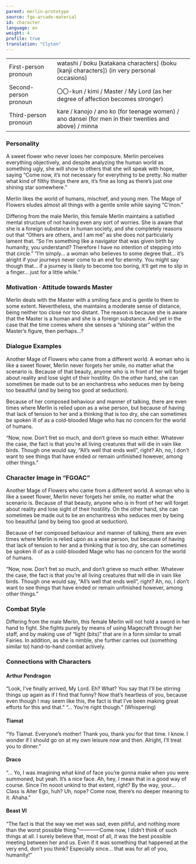 ```yaml
---
parent: merlin-prototype
source: fgo-arcade-material
id: character
language: en
weight: 4
profile: true
translation: "Clyton"
---
```


<table>
  <tr><td>First-person pronoun</td><td>watashi / boku [katakana characters] (boku [kanji characters]) (in very personal occasions)</td></tr>
  <tr><td>Second-person pronoun</td><td>〇〇-kun / kimi / Master / My Lord (as her degree of affection becomes stronger)</td></tr>
  <tr><td>Third-person pronoun</td><td>kare / kanojo / ano ko (for teenage women) / ano dansei (for men in their twenties and above) / minna</td></tr>
</table>

### Personality

A sweet flower who never loses her composure. Merlin perceives everything objectively, and despite analyzing the human world as something ugly, she will show to others that she will speak with hope, saying “Come now, it’s not necessary for everything to be pretty. No matter what kind of filthy things there are, it’s fine as long as there’s just one shining star somewhere.”

Merlin likes the world of humans, mischief, and young men. The Mage of Flowers eludes almost all things with a gentle smile while saying “C’mon.”

Differing from the male Merlin, this female Merlin maintains a satisfied mental structure of not having even any sort of worries. She is aware that she is a foreign substance in human society, and she completely reasons out that “Others are others, and I am me” as she does not particularly lament that.
“So I’m something like a navigator that was given birth by humanity, you understand? Therefore I have no intention of stepping into that circle.”
“I’m simply… a woman who believes to some degree that… it’s alright if your journeys never come to an end for eternity. You might say though that… if a journey is likely to become too boring, it’ll get me to slip in a finger… just for a little while.”

### Motivation · Attitude towards Master

Merlin deals with the Master with a smiling face and is gentle to them to some extent. Nevertheless, she maintains a moderate sense of distance, being neither too close nor too distant. The reason is because she is aware that the Master is a human and she is a foreign substance. And yet in the case that the time comes where she senses a “shining star” within the Master’s figure, then perhaps…?

### Dialogue Examples

Another Mage of Flowers who came from a different world. A woman who is like a sweet flower, Merlin never forgets her smile, no matter what the scenario is. Because of that beauty, anyone who is in front of her will forget about reality and lose sight of their hostility. On the other hand, she can sometimes be made out to be an enchantress who seduces men by being too beautiful (and by being too good at seduction).

Because of her composed behaviour and manner of talking, there are even times where Merlin is relied upon as a wise person, but because of having that lack of tension to her and a thinking that is too dry, she can sometimes be spoken ill of as a cold-blooded Mage who has no concern for the world of humans.

“Now, now. Don’t fret so much, and don’t grieve so much either. Whatever the case, the fact is that you’re all living creatures that will die in vain like birds. Though one would say, “All’s well that ends well”, right? Ah, no, I don’t want to see things that have ended or remain unfinished however, among other things.”

### Character Image in “FGOAC”

Another Mage of Flowers who came from a different world. A woman who is like a sweet flower, Merlin never forgets her smile, no matter what the scenario is. Because of that beauty, anyone who is in front of her will forget about reality and lose sight of their hostility. On the other hand, she can sometimes be made out to be an enchantress who seduces men by being too beautiful (and by being too good at seduction).

Because of her composed behaviour and manner of talking, there are even times where Merlin is relied upon as a wise person, but because of having that lack of tension to her and a thinking that is too dry, she can sometimes be spoken ill of as a cold-blooded Mage who has no concern for the world of humans.

“Now, now. Don’t fret so much, and don’t grieve so much either. Whatever the case, the fact is that you’re all living creatures that will die in vain like birds. Though one would say, “All’s well that ends well”, right? Ah, no, I don’t want to see things that have ended or remain unfinished however, among other things.”

### Combat Style

Differing from the male Merlin, this female Merlin will not hold a sword in her hand to fight. She fights purely by means of using Magecraft through her staff, and by making use of “light (bits)” that are in a form similar to small Fairies. In addition, as she is nimble, she further carries out (something similar to) hand-to-hand combat actively.

### Connections with Characters

#### Arthur Pendragon

“Look, I’ve finally arrived, My Lord. Eh? What? You say that I’ll be stirring things up again as if I find that funny? Now that’s heartless of you, because even though I may seem like this, the fact is that I’ve been making great efforts for this and that.”
“… You’re right though.” (Whispering)

#### Tiamat

“Yo Tiamat. Everyone’s mother! Thank you, thank you for that time. I know. I wonder if I should go on at my own leisure now and then. Alright, I’ll treat you to dinner.”

#### Draco

“… Yo, I was imagining what kind of face you’re gonna make when you were summoned, but yeah. It’s a nice face. Ah, hey, I mean that in a good way of course. Since I’m nooot unkind to that extent, right? By the way, your… Class is Alter Ego, huh? Uh, nope? Come now, there’s no deeper meaning to it. Ahaha.”

#### Beast VI

“The fact is that the way we met was sad, even pitiful, and nothing more than the worst possible thing.”————Come now, I didn’t think of such things at all. I surely believe that, most of all, it was the best possible meeting between her and us. Even if it was something that happened at the very end, don’t you think? Especially since… that was for all of you, humanity!”
